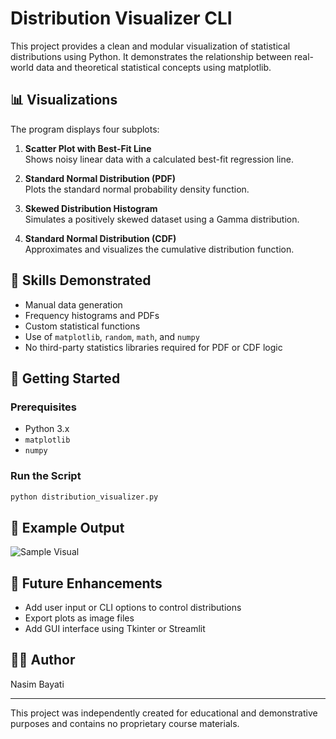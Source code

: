 # Distribution Visualizer CLI

This project provides a clean and modular visualization of statistical distributions using Python. It demonstrates the relationship between real-world data and theoretical statistical concepts using matplotlib.

## 📊 Visualizations
The program displays four subplots:

1. **Scatter Plot with Best-Fit Line**  
   Shows noisy linear data with a calculated best-fit regression line.

2. **Standard Normal Distribution (PDF)**  
   Plots the standard normal probability density function.

3. **Skewed Distribution Histogram**  
   Simulates a positively skewed dataset using a Gamma distribution.

4. **Standard Normal Distribution (CDF)**  
   Approximates and visualizes the cumulative distribution function.

## 🧠 Skills Demonstrated
- Manual data generation
- Frequency histograms and PDFs
- Custom statistical functions
- Use of `matplotlib`, `random`, `math`, and `numpy`
- No third-party statistics libraries required for PDF or CDF logic

## 🚀 Getting Started

### Prerequisites
- Python 3.x
- `matplotlib`
- `numpy`

### Run the Script
```bash
python distribution_visualizer.py
```

## 📝 Example Output
![Sample Visual](path/to/sample_output.png) <!-- Optional placeholder -->

## 🔮 Future Enhancements
- Add user input or CLI options to control distributions
- Export plots as image files
- Add GUI interface using Tkinter or Streamlit

## 👩‍💻 Author
Nasim Bayati

---
This project was independently created for educational and demonstrative purposes and contains no proprietary course materials.
